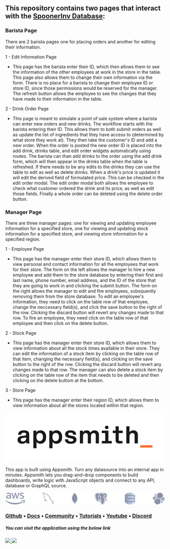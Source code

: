 ## This repository contains two pages that interact with the [SpoonerInv Database](https://github.com/jaredlyon/SpoonerInv):

### Barista Page
There are 2 barista pages one for placing orders and another for editing their information.

1 - Edit Information Page
- This page has the barista enter their ID, which then allows them to see the information of the other employees at work in the store in the table. This page also allows them to change their own information via the form. There is no place for a barista to change their employee ID or store ID, since those permissions would be reserved for the manager. The refresh button allows the employee to see the changes that they have made to their information in the table. 

2 - Drink Order Page
- This page is meant to simulate a point of sale system where a barista can enter new orders and new drinks. The workflow starts with the barista entering their ID. This allows them to both submit orders as well as update the list of ingredients that they have access to (determined by what store they work at). They then take the customer's ID and add a new order. When the order is posted the new order ID is placed into the add drink, drinks table, and edit order widgets automatically using routes. The barista can than add drinks to the order using the add drink form, which will then appear in the drinks table when the table is refreshed. If there needs to be any edits to the drinks they can use the table to edit as well as delete drinks. When a drink's price is updated it will edit the derived field of formulated price. This can be checked in the edit order modal. The edit order modal both allows the employee to check what customer ordered the drink and its price, as well as edit those fields. Finally a whole order can be deleted using the delete order button. 

### Manager Page
There are three manager pages: one for viewing and updating employee information for a specified store, one for viewing and updating stock information for a specified store, and viewing store information for a specified region.

1 - Employee Page
- This page has the manager enter their store ID, which allows them to view personal and contact information for all the employees that work for their store. The form on the left allows the manager to hire a new employee and add them to the store database by entering their first and last name, phone number, email address, and the ID of the store that they are going to work in and clicking the submit button. The form on the right allows the manager to edit and fire employees, subsquently removing them from the store database. To edit an employee's information, they need to click on the table row of that employee, change the neccessary field(s), and click the save button to the right of the row. Clicking the discard button will revert any changes made to that row. To fire an employee, they need click on the table row of that employee and then click on the delete button.

2 - Stock Page
- This page has the manager enter their store ID, which allows them to view information about all the stock itmes available in their store. They can edit the information of a stock item by clicking on the table row of that item, changing the necessary field(s), and clicking on the save button to the right of the row. Clicking the discard button will revert any changes made to that row. The manager can also delete a stock item by clicking on the table row of the item that needs to be deleted and then clicking on the delete buttom at the bottom.

3 - Store Page
- This page has the manager enter their region ID, which allows them to view information about all the stores located within that region.

![](https://raw.githubusercontent.com/appsmithorg/appsmith/release/static/appsmith_logo_primary.png)

This app is built using Appsmith. Turn any datasource into an internal app in minutes. Appsmith lets you drag-and-drop components to build dashboards, write logic with JavaScript objects and connect to any API, database or GraphQL source.

![](https://raw.githubusercontent.com/appsmithorg/appsmith/release/static/images/integrations.png)

### [Github](https://github.com/appsmithorg/appsmith) • [Docs](https://docs.appsmith.com/?utm_source=github&utm_medium=social&utm_content=appsmith_docs&utm_campaign=null&utm_term=appsmith_docs) • [Community](https://community.appsmith.com/) • [Tutorials](https://github.com/appsmithorg/appsmith/tree/update/readme#tutorials) • [Youtube](https://www.youtube.com/appsmith) • [Discord](https://discord.gg/rBTTVJp)

##### You can visit the application using the below link

###### [![](https://assets.appsmith.com/git-sync/Buttons.svg) ](http://localhost:8080/applications/642d92bfea2f36397c4913a9/pages/642d92bfea2f36397c4913ac) [![](https://assets.appsmith.com/git-sync/Buttons2.svg)](http://localhost:8080/applications/642d92bfea2f36397c4913a9/pages/642d92bfea2f36397c4913ac/edit)
